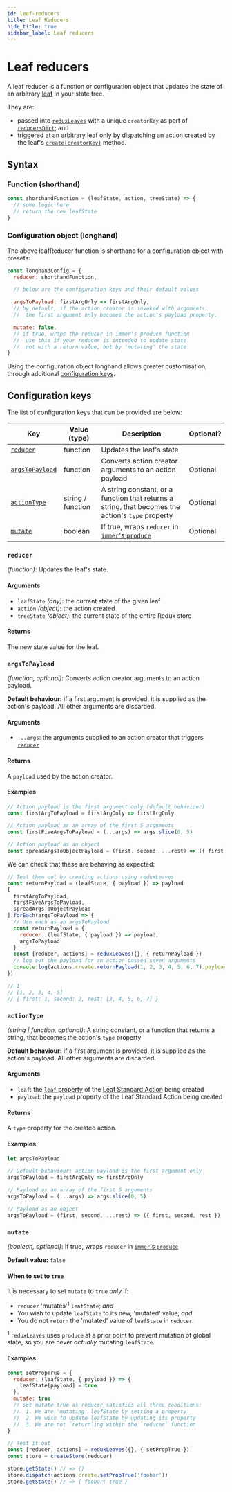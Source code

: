 ```yaml
---
id: leaf-reducers
title: Leaf Reducers
hide_title: true
sidebar_label: Leaf reducers
---
```


# Leaf reducers

A leaf reducer is a function or configuration object that updates the state of an arbitrary [leaf](leaf/README.md) in your state tree.

They are:
- passed into [`reduxLeaves`](README.md) with a unique `creatorKey` as part of [`reducersDict`](README.md#reducersdict); and
- triggered at an arbitrary leaf only by dispatching an action created by the leaf's [`create[creatorKey]`](create/README.md) method.

## Syntax

### Function (shorthand)
```js
const shorthandFunction = (leafState, action, treeState) => {
  // some logic here
  // return the new leafState
}
```

### Configuration object (longhand)
The above leafReducer function is shorthand for a configuration object with presets:
```js
const longhandConfig = {
  reducer: shorthandFunction,

  // below are the configuration keys and their default values

  argsToPayload: firstArgOnly => firstArgOnly,
  // by default, if the action creator is invoked with arguments,
  //  the first argument only becomes the action's payload property.

  mutate: false,
  // if true, wraps the reducer in immer's produce function
  //  use this if your reducer is intended to update state
  //  not with a return value, but by 'mutating' the state
}
```

Using the configuration object longhand allows greater customisation, through additional [configuration keys](#configuration-keys).

## Configuration keys

The list of configuration keys that can be provided are below:

| Key | Value (type) | Description | Optional? | 
| --- | --- | --- | --- |
| [`reducer`](#reducer) | function | Updates the leaf's state | |
| [`argsToPayload`](#argstopayload) | function | Converts action creator arguments to an action payload | Optional |
| [`actionType`](#actiontype) | string / function | A string constant, or a function that returns a string, that becomes the action's `type` property | Optional |
| [`mutate`](#mutate) | boolean | If true, wraps `reducer` in [`immer`'s `produce`](https://github.com/immerjs/immer) | Optional |

### `reducer`
*(function)*: Updates the leaf's state.

#### Arguments
- `leafState` *(any)*: the current state of the given leaf
- `action` *(object)*: the action created
- `treeState` *(object)*: the current state of the entire Redux store

#### Returns
The new state value for the leaf.

### `argsToPayload`
*(function, optional)*: Converts action creator arguments to an action payload.

**Default behaviour:** if a first argument is provided, it is supplied as the action's payload. All other arguments are discarded.

#### Arguments
- `...args`: the arguments supplied to an action creator that triggers [`reducer`](#reducer)

#### Returns
A `payload` used by the action creator.

#### Examples
```js
// Action payload is the first argument only (default behaviour)
const firstArgToPayload = firstArgOnly => firstArgOnly

// Action payload as an array of the first 5 arguments
const firstFiveArgsToPayload = (...args) => args.slice(0, 5)

// Action payload as an object
const spreadArgsToObjectPayload = (first, second, ...rest) => ({ first, second, rest })
```

We can check that these are behaving as expected:
```js
// Test them out by creating actions using reduxLeaves
const returnPayload = (leafState, { payload }) => payload
[
  firstArgToPayload,
  firstFiveArgsToPayload,
  spreadArgsToObjectPayload
].forEach(argsToPayload => {
  // Use each as an argsToPayload
  const returnPayload = {
    reducer: (leafState, { payload }) => payload,
    argsToPayload
  }
  const [reducer, actions] = reduxLeaves({}, { returnPayload })
  // log out the payload for an action passed seven arguments
  console.log(actions.create.returnPayload(1, 2, 3, 4, 5, 6, 7).payload)
})

// 1
// [1, 2, 3, 4, 5]
// { first: 1, second: 2, rest: [3, 4, 5, 6, 7] }
```

### `actionType`
*(string | function, optional)*: A string constant, or a function that returns a string, that becomes the action's `type` property

**Default behaviour:** if a first argument is provided, it is supplied as the action's payload. All other arguments are discarded.

#### Arguments
- `leaf`: the [`leaf` property](leaf/standardActions.md#properties) of the [Leaf Standard Action](leaf/standardActions.md) being created
- `payload`: the `payload` property of the Leaf Standard Action being created

#### Returns
A `type` property for the created action.

#### Examples
```js
let argsToPayload

// Default behaviour: action payload is the first argument only
argsToPayload = firstArgOnly => firstArgOnly

// Payload as an array of the first 5 arguments
argsToPayload = (...args) => args.slice(0, 5)

// Payload as an object
argsToPayload = (first, second, ...rest) => ({ first, second, rest })
```

### `mutate`
*(boolean, optional)*: If true, wraps `reducer` in [`immer`'s `produce`](https://github.com/immerjs/immer)

**Default value:** `false`

#### When to set to `true`
It is necessary to set `mutate` to `true` *only* if:
- `reducer` 'mutates'<sup>1</sup> `leafState`; *and*
- You wish to update `leafState` to its new, 'mutated' value; *and*
- You do not `return` the 'mutated' value of `leafState` in `reducer`.

<sup>1</sup> `reduxLeaves` uses `produce` at a prior point to prevent mutation of global state, so you are never *actually* mutating `leafState`.


#### Examples
```js
const setPropTrue = {
  reducer: (leafState, { payload }) => {
    leafState[payload] = true
  },
  mutate: true
  // Set mutate true as reducer satisfies all three conditions:
  //  1. We are 'mutating' leafState by setting a property
  //  2. We wish to update leafState by updating its property
  //  3. We are not `return`ing within the `reducer` function
}

// Test it out
const [reducer, actions] = reduxLeaves({}, { setPropTrue })
const store = createStore(reducer)

store.getState() // => {}
store.dispatch(actions.create.setPropTrue('foobar'))
store.getState() // => { foobar: true }
```